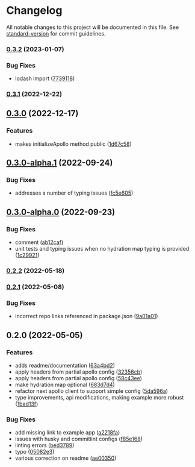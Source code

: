 # Changelog

All notable changes to this project will be documented in this file. See [standard-version](https://github.com/conventional-changelog/standard-version) for commit guidelines.

### [0.3.2](https://github.com/platypusrex/nextjs-apollo-client/compare/@release/0.3.1...@release/0.3.2) (2023-01-07)


### Bug Fixes

* lodash import ([7739118](https://github.com/platypusrex/nextjs-apollo-client/commit/7739118da19e2776bc572100ccd5437452164f10))

### [0.3.1](https://github.com/platypusrex/nextjs-apollo-client/compare/@release/0.3.0...@release/0.3.1) (2022-12-22)

## [0.3.0](https://github.com/platypusrex/nextjs-apollo-client/compare/@release/0.3.0-alpha.1...@release/0.3.0) (2022-12-17)


### Features

* makes initializeApollo method public ([1d67c58](https://github.com/platypusrex/nextjs-apollo-client/commit/1d67c58371194d757f0b53342fb3e58f65b6d581))

## [0.3.0-alpha.1](https://github.com/platypusrex/nextjs-apollo-client/compare/@release/0.3.0-alpha.0...@release/0.3.0-alpha.1) (2022-09-24)


### Bug Fixes

* addresses a number of typing issues ([fc5e605](https://github.com/platypusrex/nextjs-apollo-client/commit/fc5e605f5403bd7cb9bd4166df959c04aeb49bf3))

## [0.3.0-alpha.0](https://github.com/platypusrex/nextjs-apollo-client/compare/@release/0.2.2...@release/0.3.0-alpha.0) (2022-09-23)


### Bug Fixes

* comment ([ab12caf](https://github.com/platypusrex/nextjs-apollo-client/commit/ab12cafce7ddeacd21314b70a221848ba6ae0a44))
* unit tests and typing issues when no hydration map typing is provided ([1c29921](https://github.com/platypusrex/nextjs-apollo-client/commit/1c2992159cc60d707738776bbace0a547bf43beb))

### [0.2.2](https://github.com/platypusrex/nextjs-apollo-client/compare/@release/0.2.1...@release/0.2.2) (2022-05-18)

### [0.2.1](https://github.com/platypusrex/nextjs-apollo-client/compare/@release/0.2.0...@release/0.2.1) (2022-05-08)


### Bug Fixes

* incorrect repo links referenced in package.json ([9a01a01](https://github.com/platypusrex/nextjs-apollo-client/commit/9a01a01346353f018450caef79e91a1a3e28592c))

## 0.2.0 (2022-05-05)


### Features

* adds readme/documentation ([63a4bd2](https://github.com/platypusrex/nextjs-apollo/commit/63a4bd292db90d0c4d80f0d6672123a28bae6d8c))
* apply headers from partial apollo config ([32356cb](https://github.com/platypusrex/nextjs-apollo/commit/32356cbc67d618dda9aa63482effd8e239979666))
* apply headers from partial apollo config ([58c43ee](https://github.com/platypusrex/nextjs-apollo/commit/58c43ee82cada51605db97ee24850e5383e061ab))
* make hydration map optional ([683d7d4](https://github.com/platypusrex/nextjs-apollo/commit/683d7d49b6093cc63bc6cc52183c7c754176cb0f))
* refactor next apollo client to support simple config ([5da596a](https://github.com/platypusrex/nextjs-apollo/commit/5da596a2a0e7658a8ee4530416339228147e2ea2))
* type improvements, api modifications, making example more robust ([1bad13f](https://github.com/platypusrex/nextjs-apollo/commit/1bad13f75d2f19d6565836c314e38445db645144))


### Bug Fixes

* add missing link to example app ([a2218fa](https://github.com/platypusrex/nextjs-apollo/commit/a2218fa720eb188acf5a4dec217a4d92a39a74c1))
* issues with husky and commitlint configs ([f85e168](https://github.com/platypusrex/nextjs-apollo/commit/f85e168140d671b3fa3e2338475e1bbcbda726cc))
* linting errors ([bed3789](https://github.com/platypusrex/nextjs-apollo/commit/bed37890b6edb5674983567b55fd31ea4b6a5a2c))
* typo ([05082e3](https://github.com/platypusrex/nextjs-apollo/commit/05082e3bcfb27558688accfc18bee351b4983529))
* various correction on readme ([ae00350](https://github.com/platypusrex/nextjs-apollo/commit/ae0035039100dc427dda03019db1482efe211248))

